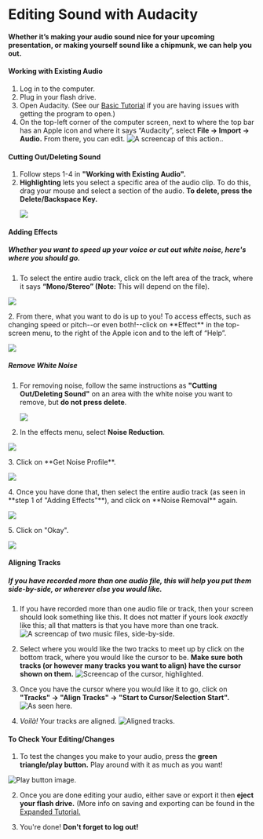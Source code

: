 # Editing Sound with Audacity
#### Whether it’s making your audio sound nice for your upcoming presentation, or making yourself sound like a chipmunk, we can help you out.


#### Working with Existing Audio
1. Log in to the computer.
2. Plug in your flash drive.
3. Open Audacity. (See our [Basic Tutorial](https://github.com/wooster-core/Documentation/blob/master/SS:%20Basic%20Recording%20with%20Audacity.md) if you are having issues with getting the program to open.)
4. On the top-left corner of the computer screen, next to where the top bar has an Apple icon and where it says “Audacity”, select __File → Import → Audio.__ From there, you can edit.
![A screencap of this action.](https://github.com/wooster-core/Documentation/blob/master/images/image.audacity_import.png).


#### Cutting Out/Deleting Sound
1. Follow steps 1-4 in **"Working with Existing Audio".**
2. **Highlighting** lets you select a specific area of the audio clip. To do this, drag your mouse and select a section of the audio. **To delete, press the Delete/Backspace Key.**<p><img src="https://github.com/wooster-core/Documentation/blob/master/images/image.audacity_select.section.png"></p>

#### Adding Effects
##### Whether you want to speed up your voice or cut out white noise, here's where you should go.
1. To select the entire audio track, click on the left area of the track, where it says **“Mono/Stereo” (Note:** This will depend on the file).
<p><img src="https://github.com/wooster-core/Documentation/blob/master/images/image.audacity_sound.amplify.png"></p>
2. From there, what you want to do is up to you! To access effects, such as changing speed or pitch--or even both!--click on **Effect** in the top-screen menu, to the right of the Apple icon and to the left of “Help”.
<p><img src="https://github.com/wooster-core/Documentation/blob/master/images/image.audacity_effects.png"></p>

##### Remove White Noise
1. For removing noise, follow the same instructions as **"Cutting Out/Deleting Sound"** on an area with the white noise you want to remove, but **do not press delete**. <p><img src="https://github.com/wooster-core/Documentation/blob/master/images/image.audacity_editing_noiseremoval1.png"></p>
2. In the effects menu, select **Noise Reduction**.
<p><img src="https://github.com/wooster-core/Documentation/blob/master/images/image.audacity_editing_noiseremoval2.png"></p>
3. Click on **Get Noise Profile**.
<p><img src="https://github.com/wooster-core/Documentation/blob/master/images/image.audacity_editing_noiseremoval3.png"></p>
4. Once you have done that, then select the entire audio track (as seen in **step 1 of "Adding Effects"**), and click on **Noise Removal** again.
<p><img src="https://github.com/wooster-core/Documentation/blob/master/images/image.audacity_editing_noiseremoval4.png"></p>
5. Click on "Okay".
<p><img src="https://github.com/wooster-core/Documentation/blob/master/images/image.audacity_editing_noiseremoval5.png"></p>

#### Aligning Tracks
##### If you have recorded more than one audio file, this will help you put them side-by-side, or wherever else you would like.
1. If you have recorded more than one audio file or track, then your screen should look something like this. It does not matter if yours look *exactly* like this; all that matters is that you have more than one track.
![A screencap of two music files, side-by-side.](https://github.com/wooster-core/Documentation/blob/master/images/image.audacity_twotracks.png)

2. Select where you would like the two tracks to meet up by click on the bottom track, where you would like the cursor to be. **Make sure both tracks (or however many tracks you want to align) have the cursor shown on them.**
![Screencap of the cursor, highlighted.](https://github.com/wooster-core/Documentation/blob/master/images/image.audacity_cursor_location.png)

3. Once you have the cursor where you would like it to go, click on **"Tracks" → "Align Tracks" → "Start to Cursor/Selection Start".**
![As seen here.](https://github.com/wooster-core/Documentation/blob/master/images/image.audacity_aligntracks.png)

4. *Voilà!* Your tracks are aligned.
![Aligned tracks.](https://github.com/wooster-core/Documentation/blob/master/images/image.audacity_alignedtracks.png)

#### To Check Your Editing/Changes
1. To test the changes you make to your audio, press the **green triangle/play button.** Play around with it as much as you want!

![Play button image.](https://github.com/wooster-core/Documentation/blob/master/images/image.audacity_button.play.png)

2. Once you are done editing your audio, either save or export it then __eject your flash drive.__ (More info on saving and exporting can be found in the [Expanded Tutorial.](https://github.com/wooster-core/Documentation/blob/master/SS:%20Expanded%20Audacity%20Tutorial.md)

3. You're done! __Don't forget to log out!__
